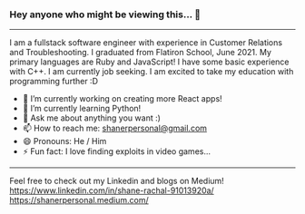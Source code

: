 ### Hey anyone who might be viewing this... 👋

---

I am a fullstack software engineer with experience in Customer Relations and Troubleshooting. I graduated from Flatiron School, June 2021. My primary languages are Ruby and JavaScript! I have some basic experience with C++. I am currently job seeking. I am excited to take my education with programming further :D

- 🔭 I’m currently working on creating more React apps!
- 🌱 I’m currently learning Python!
- 💬 Ask me about anything you want :)
- 📫 How to reach me: shanerpersonal@gmail.com
- 😄 Pronouns: He / Him
- ⚡ Fun fact: I love finding exploits in video games...

---

Feel free to check out my Linkedin and blogs on Medium!
https://www.linkedin.com/in/shane-rachal-91013920a/
https://shanerpersonal.medium.com/
